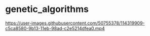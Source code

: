 # genetic_algorithms

https://user-images.githubusercontent.com/50755378/114319909-c5ca8580-9b13-11eb-98ad-c2e5214dfea0.mp4

